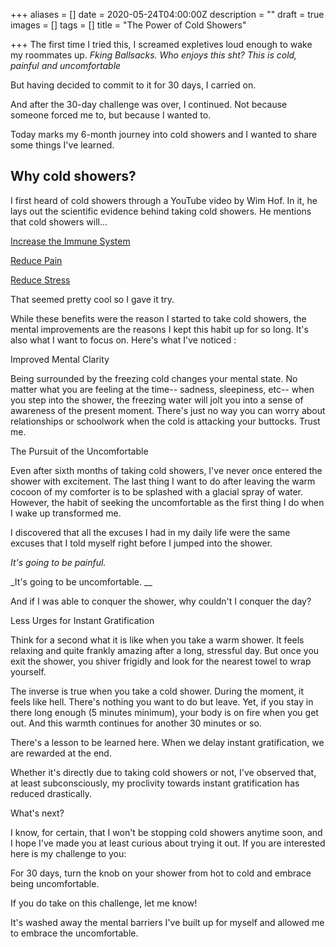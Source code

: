 +++
aliases = []
date = 2020-05-24T04:00:00Z
description = ""
draft = true
images = []
tags = []
title = "The Power of Cold Showers"

+++
The first time I tried this, I screamed expletives loud enough to wake my roommates up. _F*king Ballsacks. Who enjoys this sh*t? This is cold, painful and uncomfortable_

But having decided to commit to it for 30 days, I carried on.

And after the 30-day challenge was over, I continued. Not because someone forced me to, but because I wanted to.

Today marks my 6-month journey into cold showers and I wanted to share some things I've learned.

## Why cold showers?

I first heard of cold showers through a YouTube video by Wim Hof. In it, he lays out the scientific evidence behind taking cold showers. He mentions that cold showers will...

[Increase the Immune System](https://www.ncbi.nlm.nih.gov/pmc/articles/PMC5025014/)

[Reduce Pain](https://www.ncbi.nlm.nih.gov/pmc/articles/PMC4049052/)

[Reduce Stress](https://www.wimhofmethod.com/how-to-relieve-stress)

That seemed pretty cool so I gave it try.

While these benefits were the reason I started to take cold showers, the mental improvements are the reasons I kept this habit up for so long. It's also what I want to focus on. Here's what I've noticed :

Improved Mental Clarity

Being surrounded by the freezing cold changes your mental state. No matter what you are feeling at the time-- sadness, sleepiness, etc-- when you step into the shower, the freezing water will jolt you into a sense of awareness of the present moment. There's just no way you can worry about relationships or schoolwork when the cold is attacking your buttocks. Trust me.

The Pursuit of the Uncomfortable

Even after sixth months of taking cold showers, I've never once entered the shower with excitement. The last thing I want to do after leaving the warm cocoon of my comforter is to be splashed with a glacial spray of water. However, the habit of seeking the uncomfortable as the first thing I do when I wake up transformed me.

I discovered that all the excuses I had in my daily life were the same excuses that I told myself right before I jumped into the shower.

_It's going to be painful._

_It's going to be uncomfortable. __

And if I was able to conquer the shower, why couldn't I conquer the day?

Less Urges for Instant Gratification

Think for a second what it is like when you take a warm shower. It feels relaxing and quite frankly amazing after a long, stressful day. But once you exit the shower, you shiver frigidly and look for the nearest towel to wrap yourself.

The inverse is true when you take a cold shower. During the moment, it feels like hell. There's nothing you want to do but leave. Yet, if you stay in there long enough (5 minutes minimum), your body is on fire when you get out. And this warmth continues for another 30 minutes or so.

There's a lesson to be learned here. When we delay instant gratification, we are rewarded at the end.

Whether it's directly due to taking cold showers or not, I've observed that, at least subconsciously, my proclivity towards instant gratification has reduced drastically.

What's next?

I know, for certain, that I won't be stopping cold showers anytime soon, and I hope I've made you at least curious about trying it out. If you are interested here is my challenge to you:

For 30 days, turn the knob on your shower from hot to cold and embrace being uncomfortable.

If you do take on this challenge, let me know!

It's washed away the mental barriers I've built up for myself and allowed me to embrace the uncomfortable.